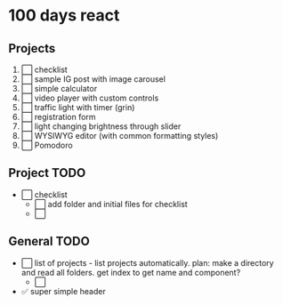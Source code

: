 # 100 days react

## Projects
1. ⬜ checklist
1. ⬜ sample IG post with image carousel
1. ⬜ simple calculator
1. ⬜ video player with custom controls
1. ⬜ traffic light with timer (grin)
1. ⬜ registration form
1. ⬜ light changing brightness through slider
1. ⬜ WYSIWYG editor (with common formatting styles)
1. ⬜ Pomodoro

## Project TODO
* ⬜ checklist
  * ⬜ add folder and initial files for checklist
  * ⬜ 

## General TODO
* ⬜ list of projects - list projects automatically. plan: make a directory and
read all folders. get index to get name and component?
  * ⬜ 
* ✅ super simple header  
  